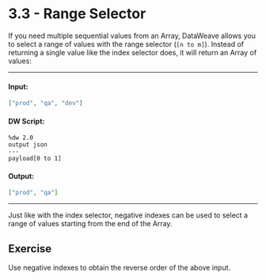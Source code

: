 # 3.3 - Range Selector

If you need multiple sequential values from an Array, DataWeave allows you to select a range of values with the range selector (`[n to m]`). Instead of returning a single value like the index selector does, it will return an Array of values:

---
#### Input:
```json
["prod", "qa", "dev"]
```

#### DW Script:
```dw
%dw 2.0
output json
---
payload[0 to 1]
```
#### Output:
```json
["prod", "qa"]
```
---

Just like with the index selector, negative indexes can be used to select a range of values starting from the end of the Array.

## Exercise

Use negative indexes to obtain the reverse order of the above input.
